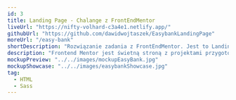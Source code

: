 ```yaml
---
id: 3
title: Landing Page - Chalange z FrontEndMentor
liveUrl: "https://nifty-volhard-c3a4e1.netlify.app/"
githubUrl: "https://github.com/dawidwojtaszek/EasybankLandingPage"
moreUrl: "/easy-bank"
shortDescription: "Rozwiązanie zadania z FrontEndMentor. Jest to Landing Page fikcyjnego banku do wykonania którego użyłem wyłącznie HTML i Sass."
description: "Frontend Mentor jest świetną stroną z projektami przygotowanymi dla ludzi, którzy chcą rozwijać swoje umiejętności w kodowaniu stron. W ramach nauki postanowiłem wziąć udział w wyzwaniu i przygotować stronę na podstawie gotowego projektu. W przypadku projektu EasyBank Landing Page użyłem wyłącznie HTML i Sass."
mockupPreview: "../../images/mockupEasyBank.jpg"
mockupShowcase: "../../images/easybankShowcase.jpg"
tag:
  - HTML
  - Sass
---
```

